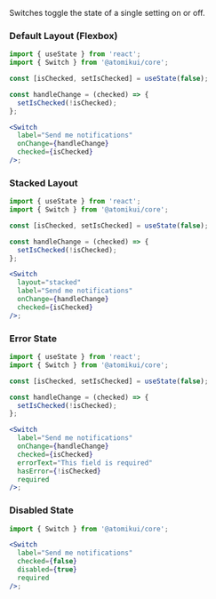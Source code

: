 Switches toggle the state of a single setting on or off.

### Default Layout (Flexbox)

```jsx
import { useState } from 'react';
import { Switch } from '@atomikui/core';

const [isChecked, setIsChecked] = useState(false);

const handleChange = (checked) => {
  setIsChecked(!isChecked);
};

<Switch
  label="Send me notifications"
  onChange={handleChange}
  checked={isChecked}
/>;
```

### Stacked Layout

```jsx
import { useState } from 'react';
import { Switch } from '@atomikui/core';

const [isChecked, setIsChecked] = useState(false);

const handleChange = (checked) => {
  setIsChecked(!isChecked);
};

<Switch
  layout="stacked"
  label="Send me notifications"
  onChange={handleChange}
  checked={isChecked}
/>;
```

### Error State

```jsx
import { useState } from 'react';
import { Switch } from '@atomikui/core';

const [isChecked, setIsChecked] = useState(false);

const handleChange = (checked) => {
  setIsChecked(!isChecked);
};

<Switch
  label="Send me notifications"
  onChange={handleChange}
  checked={isChecked}
  errorText="This field is required"
  hasError={!isChecked}
  required
/>;
```

### Disabled State

```jsx
import { Switch } from '@atomikui/core';

<Switch
  label="Send me notifications"
  checked={false}
  disabled={true}
  required
/>;
```
